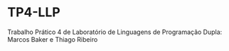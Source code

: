 # TP4-LLP
Trabalho Prático 4 de Laboratório de Linguagens de Programação
Dupla: Marcos Baker e Thiago Ribeiro
